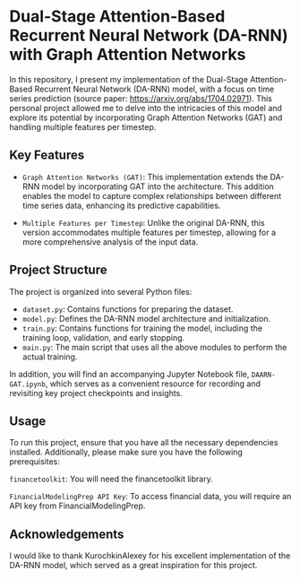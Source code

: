 # Dual-Stage Attention-Based Recurrent Neural Network (DA-RNN) with Graph Attention Networks

In this repository, I present my implementation of the Dual-Stage Attention-Based Recurrent Neural Network (DA-RNN) model, with a focus on time series prediction (source paper: https://arxiv.org/abs/1704.02971). This personal project allowed me to delve into the intricacies of this model and explore its potential by incorporating Graph Attention Networks (GAT) and handling multiple features per timestep.

## Key Features
- `Graph Attention Networks (GAT)`: This implementation extends the DA-RNN model by incorporating GAT into the architecture. This addition enables the model to capture complex relationships between different time series data, enhancing its predictive capabilities.

- `Multiple Features per Timestep`: Unlike the original DA-RNN, this version accommodates multiple features per timestep, allowing for a more comprehensive analysis of the input data.

## Project Structure

The project is organized into several Python files:

- `dataset.py`: Contains functions for preparing the dataset.
- `model.py`: Defines the DA-RNN model architecture and initialization.
- `train.py`: Contains functions for training the model, including the training loop, validation, and early stopping.
- `main.py`: The main script that uses all the above modules to perform the actual training.

In addition, you will find an accompanying Jupyter Notebook file, `DAARN-GAT.ipynb`, which serves as a convenient resource for recording and revisiting key project checkpoints and insights.

## Usage

To run this project, ensure that you have all the necessary dependencies installed. Additionally, please make sure you have the following prerequisites:

`financetoolkit`: You will need the financetoolkit library. 

`FinancialModelingPrep API Key`: To access financial data, you will require an API key from FinancialModelingPrep.

## Acknowledgements

I would like to thank KurochkinAlexey for his excellent implementation of the DA-RNN model, which served as a great inspiration for this project.
